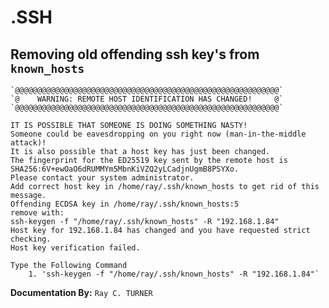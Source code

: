 # .SSH 

## Removing old offending ssh key's from `known_hosts`

    `@@@@@@@@@@@@@@@@@@@@@@@@@@@@@@@@@@@@@@@@@@@@@@@@@@@@@@@@@@@`
    `@    WARNING: REMOTE HOST IDENTIFICATION HAS CHANGED!     @`
    `@@@@@@@@@@@@@@@@@@@@@@@@@@@@@@@@@@@@@@@@@@@@@@@@@@@@@@@@@@@`

    IT IS POSSIBLE THAT SOMEONE IS DOING SOMETHING NASTY!
    Someone could be eavesdropping on you right now (man-in-the-middle attack)!
    It is also possible that a host key has just been changed.
    The fingerprint for the ED25519 key sent by the remote host is
    SHA256:6V+ewOaO6dRUMMYm5MbnKiVZQ2yLCadjnUgmB8PSYXo.
    Please contact your system administrator.
    Add correct host key in /home/ray/.ssh/known_hosts to get rid of this message.
    Offending ECDSA key in /home/ray/.ssh/known_hosts:5
    remove with:
    ssh-keygen -f "/home/ray/.ssh/known_hosts" -R "192.168.1.84"
    Host key for 192.168.1.84 has changed and you have requested strict checking.
    Host key verification failed.

    Type the Following Command
        1. 'ssh-keygen -f "/home/ray/.ssh/known_hosts" -R "192.168.1.84"`

**Documentation By:** `Ray C. TURNER`